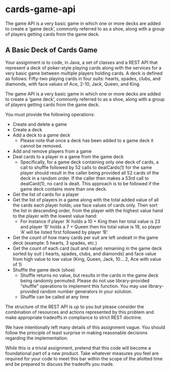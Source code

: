 # cards-game-api
The game API is a very basic game in which one or more decks are added to create a ‘game deck’, commonly referred to as a shoe, along with a group of players getting cards from the game deck.

## A Basic Deck of Cards Game
Your assignment is to code, in Java, a set of classes and a REST API that represent a deck of poker-style playing cards along with the services for a very basic game between multiple players holding cards. A deck is defined as follows: Fifty-two playing cards in four suits: hearts, spades, clubs, and diamonds, with face values of Ace, 2-10, Jack, Queen, and King.

The game API is a very basic game in which one or more decks are added to create a ‘game deck’, commonly referred to as a shoe, along with a group of players getting cards from the game deck.

You must provide the following operations:
* Create and delete a game
* Create a deck
* Add a deck to a game deck
	 * Please note that once a deck has been added to a game deck it cannot be removed.
* Add and remove players from a game
* Deal cards to a player in a game from the game deck
	 * Specifically, for a game deck containing only one deck of cards, a call to shuffle followed by 52 calls to dealCards(1) for the same player should result in the caller being provided all 52 cards of the deck in a random order. If the caller then makes a 53rd call to dealCard(1), no card is dealt. This approach is to be followed if the game deck contains more than one deck.
* Get the list of cards for a player
* Get the list of players in a game along with the total added value of all the cards each
player holds; use face values of cards only. Then sort the list in descending order, from the player with the highest value hand to the player with the lowest value hand:
	 * For instance if player ‘A’ holds a 10 + King then her total value is 23 and player ‘B’ holds a 7 + Queen then his total value is 19, so player ‘A’ will be listed first followed by player ‘B’.
* Get the count of how many cards per suit are left undealt in the game deck (example: 5 hearts, 3 spades, etc.)
* Get the count of each card (suit and value) remaining in the game deck sorted by suit ( hearts, spades, clubs, and diamonds) and face value from high value to low value (King, Queen, Jack, 10....2, Ace with value of 1)
* Shuffle the game deck (shoe)
	 * Shuffle returns no value, but results in the cards in the game deck being
randomly permuted. Please do not use library-provided “shuffle” operations to implement this function. You may use library- provided random number generators in your solution.
	 * Shuffle can be called at any time

The structure of the REST API is up to you but please consider the combination of resources and actions represented by this problem and make appropriate tradeoffs in compliance to strict REST doctrine.

We have intentionally left many details of this assignment vague. You should follow the principle of least surprise in making reasonable decisions regarding the implementation.

While this is a trivial assignment, pretend that this code will become a foundational part of a new product. Take whatever measures you feel are required for your code to meet this bar within the scope of the allotted time and be prepared to discuss the tradeoffs you made.

